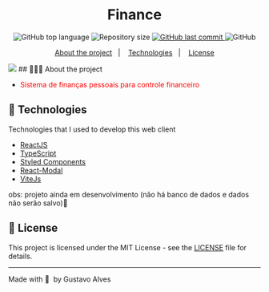 <h1 align="center">
	<!-- <img alt="Logo" src=".github/logo.png" width="200px" /> -->
 Finance
</h1>

<p align="center">
  <img alt="GitHub top language" src="https://img.shields.io/github/languages/top/gustta03/Finances">

  <img alt="Repository size" src="https://img.shields.io/github/repo-size/gustta03/Finances">
  
  <a href="https://github.com/EliasGcf/readme-template/commits/master">
    <img alt="GitHub last commit" src="https://img.shields.io/github/last-commit/gustta03/Finances">
  </a>
  
<a href="https://github.com/EliasGcf/readme-template/issues/gustta03/Finances">
  </a>
  
  <img alt="GitHub" src="https://img.shields.io/github/license/EliasGcf/readme-template">
</p>

<p align="center">
  <a href="#-about-the-project">About the project</a>&nbsp;&nbsp;&nbsp;|&nbsp;&nbsp;&nbsp;
  <a href="#-technologies">Technologies</a>&nbsp;&nbsp;&nbsp;|&nbsp;&nbsp;&nbsp;
  <a href="#-license">License</a>
</p>
<img src="https://github.com/gustta03/Finances/blob/master/github/financedemo.gif">
## 👨🏻‍💻 About the project

- <p style="color: red;">Sistema de finanças pessoais para controle financeiro </p>

## 🚀 Technologies

Technologies that I used to develop this web client

- [ReactJS](https://reactjs.org/)
- [TypeScript](https://www.typescriptlang.org/)
- [Styled Components](https://styled-components.com/)
- [React-Modal](https://styled-components.com/)
- [ViteJs](https://styled-components.com/)

obs: projeto ainda em desenvolvimento (não há banco de dados e dados não serão salvo)🚧

## 📝 License

This project is licensed under the MIT License - see the [LICENSE](LICENSE) file for details.

---

Made with 💜 &nbsp;by Gustavo Alves 
